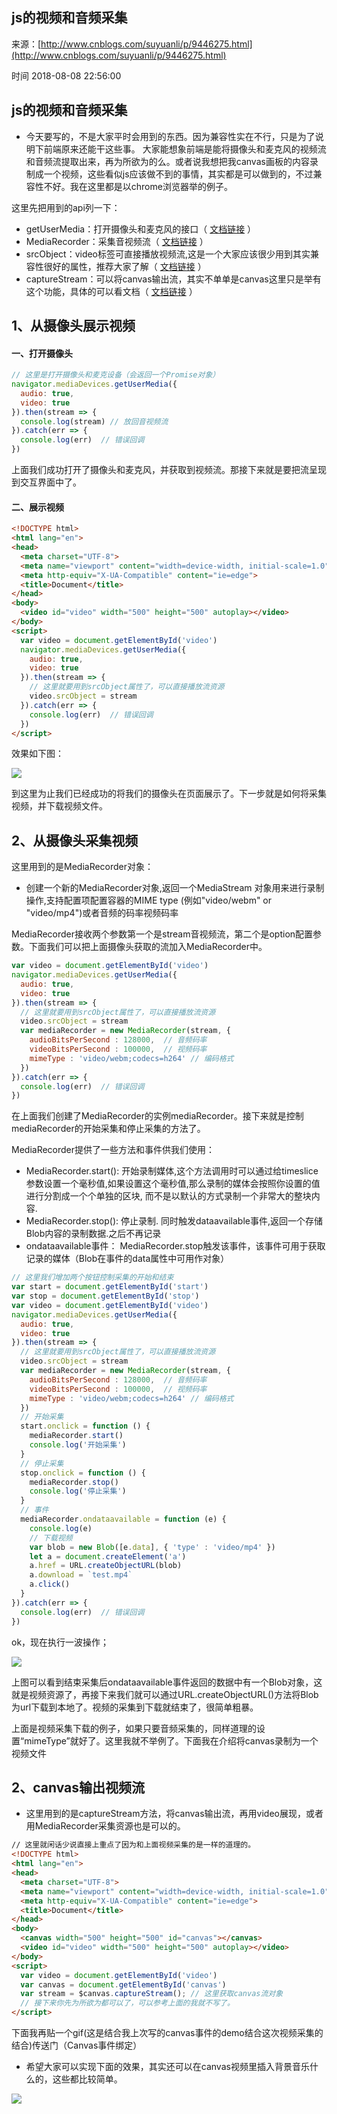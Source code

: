## js的视频和音频采集

来源：[http://www.cnblogs.com/suyuanli/p/9446275.html](http://www.cnblogs.com/suyuanli/p/9446275.html)

时间 2018-08-08 22:56:00

 
## js的视频和音频采集
 
 
* 今天要写的，不是大家平时会用到的东西。因为兼容性实在不行，只是为了说明下前端原来还能干这些事。
大家能想象前端是能将摄像头和麦克风的视频流和音频流提取出来，再为所欲为的么。或者说我想把我canvas画板的内容录制成一个视频，这些看似js应该做不到的事情，其实都是可以做到的，不过兼容性不好。我在这里都是以chrome浏览器举的例子。
  
 
 
这里先把用到的api列一下：
 
 
* getUserMedia：打开摄像头和麦克风的接口（ [文档链接][3] ）  
* MediaRecorder：采集音视频流（ [文档链接][4] ）  
* srcObject：video标签可直接播放视频流,这是一个大家应该很少用到其实兼容性很好的属性，推荐大家了解（ [文档链接][5] ）  
* captureStream：可以将canvas输出流，其实不单单是canvas这里只是举有这个功能，具体的可以看文档（ [文档链接][6] ）
## 1、从摄像头展示视频
#### 一、打开摄像头
  
 
 
```js
// 这里是打开摄像头和麦克设备（会返回一个Promise对象）
navigator.mediaDevices.getUserMedia({
  audio: true,
  video: true
}).then(stream => {
  console.log(stream) // 放回音视频流
}).catch(err => {
  console.log(err)  // 错误回调
})
```
 
上面我们成功打开了摄像头和麦克风，并获取到视频流。那接下来就是要把流呈现到交互界面中了。
 
#### 二、展示视频
 
```html
<!DOCTYPE html>
<html lang="en">
<head>
  <meta charset="UTF-8">
  <meta name="viewport" content="width=device-width, initial-scale=1.0">
  <meta http-equiv="X-UA-Compatible" content="ie=edge">
  <title>Document</title>
</head>
<body>
  <video id="video" width="500" height="500" autoplay></video>
</body>
<script>
  var video = document.getElementById('video')
  navigator.mediaDevices.getUserMedia({
    audio: true,
    video: true
  }).then(stream => {
    // 这里就要用到srcObject属性了，可以直接播放流资源
    video.srcObject = stream
  }).catch(err => {
    console.log(err)  // 错误回调
  })
</script>
```
 
  
效果如下图：
 
  
![][0]
 
到这里为止我们已经成功的将我们的摄像头在页面展示了。下一步就是如何将采集视频，并下载视频文件。
 
 
 
## 2、从摄像头采集视频
 
这里用到的是MediaRecorder对象：
 
 
* 创建一个新的MediaRecorder对象,返回一个MediaStream 对象用来进行录制操作,支持配置项配置容器的MIME type (例如"video/webm" or "video/mp4")或者音频的码率视频码率 
 
 
MediaRecorder接收两个参数第一个是stream音视频流，第二个是option配置参数。下面我们可以把上面摄像头获取的流加入MediaRecorder中。
 
```js
var video = document.getElementById('video')
navigator.mediaDevices.getUserMedia({
  audio: true,
  video: true
}).then(stream => {
  // 这里就要用到srcObject属性了，可以直接播放流资源
  video.srcObject = stream
  var mediaRecorder = new MediaRecorder(stream, {
    audioBitsPerSecond : 128000,  // 音频码率
    videoBitsPerSecond : 100000,  // 视频码率
    mimeType : 'video/webm;codecs=h264' // 编码格式
  })
}).catch(err => {
  console.log(err)  // 错误回调
})
```
 
在上面我们创建了MediaRecorder的实例mediaRecorder。接下来就是控制mediaRecorder的开始采集和停止采集的方法了。
 
MediaRecorder提供了一些方法和事件供我们使用：
 
 
* MediaRecorder.start(): 开始录制媒体,这个方法调用时可以通过给timeslice参数设置一个毫秒值,如果设置这个毫秒值,那么录制的媒体会按照你设置的值进行分割成一个个单独的区块, 而不是以默认的方式录制一个非常大的整块内容. 
* MediaRecorder.stop(): 停止录制. 同时触发dataavailable事件,返回一个存储Blob内容的录制数据.之后不再记录 
* ondataavailable事件： MediaRecorder.stop触发该事件，该事件可用于获取记录的媒体（Blob在事件的data属性中可用作对象） 
 
 
```js
// 这里我们增加两个按钮控制采集的开始和结束
var start = document.getElementById('start')
var stop = document.getElementById('stop')
var video = document.getElementById('video')
navigator.mediaDevices.getUserMedia({
  audio: true,
  video: true
}).then(stream => {
  // 这里就要用到srcObject属性了，可以直接播放流资源
  video.srcObject = stream
  var mediaRecorder = new MediaRecorder(stream, {
    audioBitsPerSecond : 128000,  // 音频码率
    videoBitsPerSecond : 100000,  // 视频码率
    mimeType : 'video/webm;codecs=h264' // 编码格式
  })
  // 开始采集
  start.onclick = function () {
    mediaRecorder.start()
    console.log('开始采集')
  }
  // 停止采集
  stop.onclick = function () {
    mediaRecorder.stop()
    console.log('停止采集')
  }
  // 事件
  mediaRecorder.ondataavailable = function (e) {
    console.log(e)
    // 下载视频
    var blob = new Blob([e.data], { 'type' : 'video/mp4' })
    let a = document.createElement('a')
    a.href = URL.createObjectURL(blob)
    a.download = `test.mp4`
    a.click()
  }
}).catch(err => {
  console.log(err)  // 错误回调
})
```
 
ok，现在执行一波操作；
 
![][1]
 
上图可以看到结束采集后ondataavailable事件返回的数据中有一个Blob对象，这就是视频资源了，再接下来我们就可以通过URL.createObjectURL()方法将Blob为url下载到本地了。视频的采集到下载就结束了，很简单粗暴。
 
上面是视频采集下载的例子，如果只要音频采集的，同样道理的设置“mimeType”就好了。这里我就不举例了。下面我在介绍将canvas录制为一个视频文件
 
## 2、canvas输出视频流
 
 
* 这里用到的是captureStream方法，将canvas输出流，再用video展现，或者用MediaRecorder采集资源也是可以的。 
 
 
```html
// 这里就闲话少说直接上重点了因为和上面视频采集的是一样的道理的。
<!DOCTYPE html>
<html lang="en">
<head>
  <meta charset="UTF-8">
  <meta name="viewport" content="width=device-width, initial-scale=1.0">
  <meta http-equiv="X-UA-Compatible" content="ie=edge">
  <title>Document</title>
</head>
<body>
  <canvas width="500" height="500" id="canvas"></canvas>
  <video id="video" width="500" height="500" autoplay></video>
</body>
<script>
  var video = document.getElementById('video')
  var canvas = document.getElementById('canvas')
  var stream = $canvas.captureStream(); // 这里获取canvas流对象
  // 接下来你先为所欲为都可以了，可以参考上面的我就不写了。
</script>
```
 
下面我再贴一个gif(这是结合我上次写的canvas事件的demo结合这次视频采集的结合)传送门（Canvas事件绑定）
 
 
* 希望大家可以实现下面的效果，其实还可以在canvas视频里插入背景音乐什么的，这些都比较简单。 
 
 
![][2]
 


[3]: https://developer.mozilla.org/en-US/docs/Web/API/MediaDevices/getUserMedia%20
[4]: https://developer.mozilla.org/zh-CN/docs/Web/API/MediaRecorder
[5]: https://developer.mozilla.org/en-US/docs/Web/API/HTMLMediaElement/srcObject
[6]: https://developer.mozilla.org/en-US/docs/Web/API/HTMLMediaElement/captureStream
[0]: https://img1.tuicool.com/FrQNziV.gif
[1]: https://img1.tuicool.com/BRbmU3R.jpg
[2]: https://img0.tuicool.com/6FNr6vA.gif